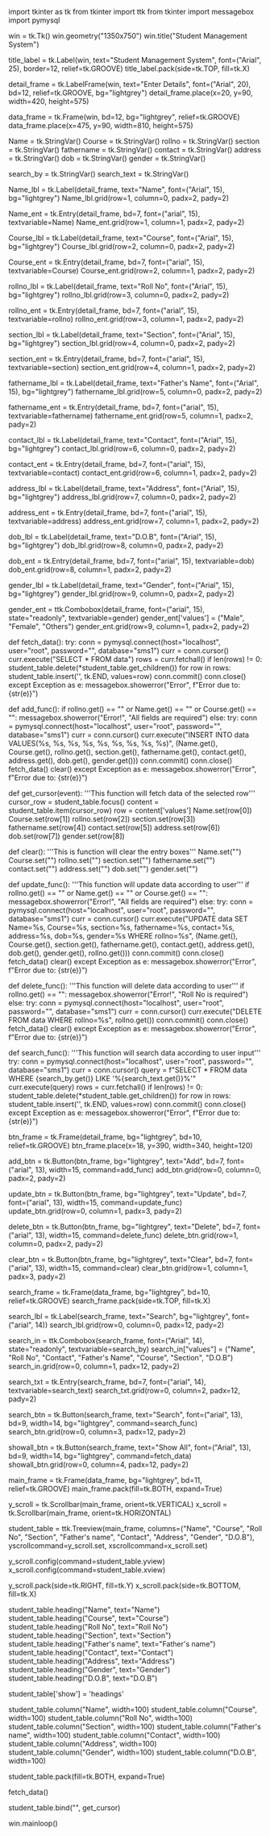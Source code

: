 import tkinter as tk
from tkinter import ttk
from tkinter import messagebox
import pymysql

win = tk.Tk()
win.geometry("1350x750")
win.title("Student Management System")

title_label = tk.Label(win, text="Student Management System", font=("Arial", 25), border=12, relief=tk.GROOVE)
title_label.pack(side=tk.TOP, fill=tk.X)

detail_frame = tk.LabelFrame(win, text="Enter Details", font=("Arial", 20), bd=12, relief=tk.GROOVE, bg="lightgrey")
detail_frame.place(x=20, y=90, width=420, height=575)

data_frame = tk.Frame(win, bd=12, bg="lightgrey", relief=tk.GROOVE)
data_frame.place(x=475, y=90, width=810, height=575)

Name = tk.StringVar()
Course = tk.StringVar()
rollno = tk.StringVar()
section = tk.StringVar()
fathername = tk.StringVar()
contact = tk.StringVar()
address = tk.StringVar()
dob = tk.StringVar()
gender = tk.StringVar()

search_by = tk.StringVar()
search_text = tk.StringVar()

Name_lbl = tk.Label(detail_frame, text="Name", font=("Arial", 15), bg="lightgrey")
Name_lbl.grid(row=1, column=0, padx=2, pady=2)

Name_ent = tk.Entry(detail_frame, bd=7, font=("arial", 15), textvariable=Name)
Name_ent.grid(row=1, column=1, padx=2, pady=2)

Course_lbl = tk.Label(detail_frame, text="Course", font=("Arial", 15), bg="lightgrey")
Course_lbl.grid(row=2, column=0, padx=2, pady=2)

Course_ent = tk.Entry(detail_frame, bd=7, font=("arial", 15), textvariable=Course)
Course_ent.grid(row=2, column=1, padx=2, pady=2)

rollno_lbl = tk.Label(detail_frame, text="Roll No", font=("Arial", 15), bg="lightgrey")
rollno_lbl.grid(row=3, column=0, padx=2, pady=2)

rollno_ent = tk.Entry(detail_frame, bd=7, font=("arial", 15), textvariable=rollno)
rollno_ent.grid(row=3, column=1, padx=2, pady=2)

section_lbl = tk.Label(detail_frame, text="Section", font=("Arial", 15), bg="lightgrey")
section_lbl.grid(row=4, column=0, padx=2, pady=2)

section_ent = tk.Entry(detail_frame, bd=7, font=("arial", 15), textvariable=section)
section_ent.grid(row=4, column=1, padx=2, pady=2)

fathername_lbl = tk.Label(detail_frame, text="Father's Name", font=("Arial", 15), bg="lightgrey")
fathername_lbl.grid(row=5, column=0, padx=2, pady=2)

fathername_ent = tk.Entry(detail_frame, bd=7, font=("arial", 15), textvariable=fathername)
fathername_ent.grid(row=5, column=1, padx=2, pady=2)

contact_lbl = tk.Label(detail_frame, text="Contact", font=("Arial", 15), bg="lightgrey")
contact_lbl.grid(row=6, column=0, padx=2, pady=2)

contact_ent = tk.Entry(detail_frame, bd=7, font=("arial", 15), textvariable=contact)
contact_ent.grid(row=6, column=1, padx=2, pady=2)

address_lbl = tk.Label(detail_frame, text="Address", font=("Arial", 15), bg="lightgrey")
address_lbl.grid(row=7, column=0, padx=2, pady=2)

address_ent = tk.Entry(detail_frame, bd=7, font=("arial", 15), textvariable=address)
address_ent.grid(row=7, column=1, padx=2, pady=2)

dob_lbl = tk.Label(detail_frame, text="D.O.B", font=("Arial", 15), bg="lightgrey")
dob_lbl.grid(row=8, column=0, padx=2, pady=2)

dob_ent = tk.Entry(detail_frame, bd=7, font=("arial", 15), textvariable=dob)
dob_ent.grid(row=8, column=1, padx=2, pady=2)

gender_lbl = tk.Label(detail_frame, text="Gender", font=("Arial", 15), bg="lightgrey")
gender_lbl.grid(row=9, column=0, padx=2, pady=2)

gender_ent = ttk.Combobox(detail_frame, font=("arial", 15), state="readonly", textvariable=gender)
gender_ent['values'] = ("Male", "Female", "Others")
gender_ent.grid(row=9, column=1, padx=2, pady=2)

def fetch_data():
    try:
        conn = pymysql.connect(host="localhost", user="root", password="", database="sms1")
        curr = conn.cursor()
        curr.execute("SELECT * FROM data")
        rows = curr.fetchall()
        if len(rows) != 0:
            student_table.delete(*student_table.get_children())
            for row in rows:
                student_table.insert('', tk.END, values=row)
            conn.commit()
        conn.close()
    except Exception as e:
        messagebox.showerror("Error", f"Error due to: {str(e)}")

def add_func():
    if rollno.get() == "" or Name.get() == "" or Course.get() == "":
        messagebox.showerror("Error!", "All fields are required")
    else:
        try:
            conn = pymysql.connect(host="localhost", user="root", password="", database="sms1")
            curr = conn.cursor()
            curr.execute("INSERT INTO data VALUES(%s, %s, %s, %s, %s, %s, %s, %s, %s)", 
                         (Name.get(), Course.get(), rollno.get(), section.get(), fathername.get(), contact.get(), address.get(), dob.get(), gender.get()))
            conn.commit()
            conn.close()
            fetch_data()
            clear()
        except Exception as e:
            messagebox.showerror("Error", f"Error due to: {str(e)}")

def get_cursor(event):
    '''This function will fetch data of the selected row'''
    cursor_row = student_table.focus()
    content = student_table.item(cursor_row)
    row = content['values']
    Name.set(row[0])
    Course.set(row[1])
    rollno.set(row[2])
    section.set(row[3])
    fathername.set(row[4])
    contact.set(row[5])
    address.set(row[6])
    dob.set(row[7])
    gender.set(row[8])

def clear():
    '''This is function will clear the entry boxes'''
    Name.set("")
    Course.set("")
    rollno.set("")
    section.set("")
    fathername.set("")
    contact.set("")
    address.set("")
    dob.set("")
    gender.set("")

def update_func():
    '''This function will update data according to user'''
    if rollno.get() == "" or Name.get() == "" or Course.get() == "":
        messagebox.showerror("Error!", "All fields are required")
    else:
        try:
            conn = pymysql.connect(host="localhost", user="root", password="", database="sms1")
            curr = conn.cursor()
            curr.execute("UPDATE data SET Name=%s, Course=%s, section=%s, fathername=%s, contact=%s, address=%s, dob=%s, gender=%s WHERE rollno=%s", 
                         (Name.get(), Course.get(), section.get(), fathername.get(), contact.get(), address.get(), dob.get(), gender.get(), rollno.get()))
            conn.commit()
            conn.close()
            fetch_data()
            clear()
        except Exception as e:
            messagebox.showerror("Error", f"Error due to: {str(e)}")

def delete_func():
    '''This function will delete data according to user'''
    if rollno.get() == "":
        messagebox.showerror("Error!", "Roll No is required")
    else:
        try:
            conn = pymysql.connect(host="localhost", user="root", password="", database="sms1")
            curr = conn.cursor()
            curr.execute("DELETE FROM data WHERE rollno=%s", rollno.get())
            conn.commit()
            conn.close()
            fetch_data()
            clear()
        except Exception as e:
            messagebox.showerror("Error", f"Error due to: {str(e)}")

def search_func():
    '''This function will search data according to user input'''
    try:
        conn = pymysql.connect(host="localhost", user="root", password="", database="sms1")
        curr = conn.cursor()
        query = f"SELECT * FROM data WHERE {search_by.get()} LIKE '%{search_text.get()}%'"
        curr.execute(query)
        rows = curr.fetchall()
        if len(rows) != 0:
            student_table.delete(*student_table.get_children())
            for row in rows:
                student_table.insert('', tk.END, values=row)
            conn.commit()
        conn.close()
    except Exception as e:
        messagebox.showerror("Error", f"Error due to: {str(e)}")

btn_frame = tk.Frame(detail_frame, bg="lightgrey", bd=10, relief=tk.GROOVE)
btn_frame.place(x=18, y=390, width=340, height=120)

add_btn = tk.Button(btn_frame, bg="lightgrey", text="Add", bd=7, font=("arial", 13), width=15, command=add_func)
add_btn.grid(row=0, column=0, padx=2, pady=2)

update_btn = tk.Button(btn_frame, bg="lightgrey", text="Update", bd=7, font=("arial", 13), width=15, command=update_func)
update_btn.grid(row=0, column=1, padx=3, pady=2)

delete_btn = tk.Button(btn_frame, bg="lightgrey", text="Delete", bd=7, font=("arial", 13), width=15, command=delete_func)
delete_btn.grid(row=1, column=0, padx=2, pady=2)

clear_btn = tk.Button(btn_frame, bg="lightgrey", text="Clear", bd=7, font=("arial", 13), width=15, command=clear)
clear_btn.grid(row=1, column=1, padx=3, pady=2)

search_frame = tk.Frame(data_frame, bg="lightgrey", bd=10, relief=tk.GROOVE)
search_frame.pack(side=tk.TOP, fill=tk.X)

search_lbl = tk.Label(search_frame, text="Search", bg="lightgrey", font=("arial", 14))
search_lbl.grid(row=0, column=0, padx=12, pady=2)

search_in = ttk.Combobox(search_frame, font=("Arial", 14), state="readonly", textvariable=search_by)
search_in["values"] = ("Name", "Roll No", "Contact", "Father's Name", "Course", "Section", "D.O.B")
search_in.grid(row=0, column=1, padx=12, pady=2)

search_txt = tk.Entry(search_frame, bd=7, font=("arial", 14), textvariable=search_text)
search_txt.grid(row=0, column=2, padx=12, pady=2)

search_btn = tk.Button(search_frame, text="Search", font=("arial", 13), bd=9, width=14, bg="lightgrey", command=search_func)
search_btn.grid(row=0, column=3, padx=12, pady=2)

showall_btn = tk.Button(search_frame, text="Show All", font=("Arial", 13), bd=9, width=14, bg="lightgrey", command=fetch_data)
showall_btn.grid(row=0, column=4, padx=12, pady=2)

main_frame = tk.Frame(data_frame, bg="lightgrey", bd=11, relief=tk.GROOVE)
main_frame.pack(fill=tk.BOTH, expand=True)

y_scroll = tk.Scrollbar(main_frame, orient=tk.VERTICAL)
x_scroll = tk.Scrollbar(main_frame, orient=tk.HORIZONTAL)

student_table = ttk.Treeview(main_frame, columns=("Name", "Course", "Roll No", "Section", "Father's name", "Contact", "Address", "Gender", "D.O.B"), yscrollcommand=y_scroll.set, xscrollcommand=x_scroll.set)

y_scroll.config(command=student_table.yview)
x_scroll.config(command=student_table.xview)

y_scroll.pack(side=tk.RIGHT, fill=tk.Y)
x_scroll.pack(side=tk.BOTTOM, fill=tk.X)

student_table.heading("Name", text="Name")
student_table.heading("Course", text="Course")
student_table.heading("Roll No", text="Roll No")
student_table.heading("Section", text="Section")
student_table.heading("Father's name", text="Father's name")
student_table.heading("Contact", text="Contact")
student_table.heading("Address", text="Address")
student_table.heading("Gender", text="Gender")
student_table.heading("D.O.B", text="D.O.B")

student_table['show'] = 'headings'

student_table.column("Name", width=100)
student_table.column("Course", width=100)
student_table.column("Roll No", width=100)
student_table.column("Section", width=100)
student_table.column("Father's name", width=100)
student_table.column("Contact", width=100)
student_table.column("Address", width=100)
student_table.column("Gender", width=100)
student_table.column("D.O.B", width=100)

student_table.pack(fill=tk.BOTH, expand=True)

fetch_data()

student_table.bind("<ButtonRelease-1>", get_cursor)

win.mainloop()
